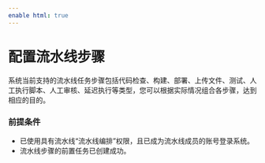 ```yaml
---
enable html: true
---
```

# 配置流水线步骤

系统当前支持的流水线任务步骤包括代码检查、构建、部署、上传文件、测试、人工执行脚本、人工审核、延迟执行等类型，您可以根据实际情况组合各步骤，达到相应的目的。

### 前提条件
* 已使用具有流水线“流水线编排”权限，且已成为流水线成员的账号登录系统。
* 流水线步骤的前置任务已创建成功。
